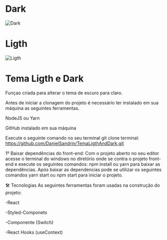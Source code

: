 # Dark
![Dark](https://user-images.githubusercontent.com/40778725/161861174-8fe5342c-72fe-410c-86a6-01ba06472362.png)

# Ligth
![Ligth](https://user-images.githubusercontent.com/40778725/161861343-54d989d3-cff4-4478-8de7-d962628250c2.png)

# Tema Ligth e Dark
Funçao criada para alterar o tema de escuro para claro.

Antes de iniciar a clonagem do projeto é necessário ter instalado em sua máquina as seguintes ferramentas.

NodeJS ou Yarn

GitHub instalado em sua máquina

Execute o seguinte comando no seu terminal git clone terminal: https://github.com/DanielSandrin/TemaLigthAndDark.git

1º Baixar dependências do front-end: Com o projeto aberto no seu editor acesse o terminal do windows no diretório onde se contra o projeto front-end e execute os seguintes comandos: npm install ou yarn para baixar as dependências. Após baixar as dependencias pode se utilizar os seguintes comandos yarn start ou npm start para iniciar o projeto.

🛠 Tecnologias
As seguintes ferramentas foram usadas na construção do projeto:

-React

-Styled-Componets

-Componente (Switch)

-React Hooks (useContext)
